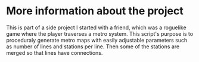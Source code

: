 # More information about the project
This is part of a side project I started with a friend, which was a roguelike game where the player traverses a metro system. This script's purpose is to proceduraly generate metro maps with easily adjustable parameters such as number of lines and stations per line. Then some of the stations are merged so that lines have connections.
